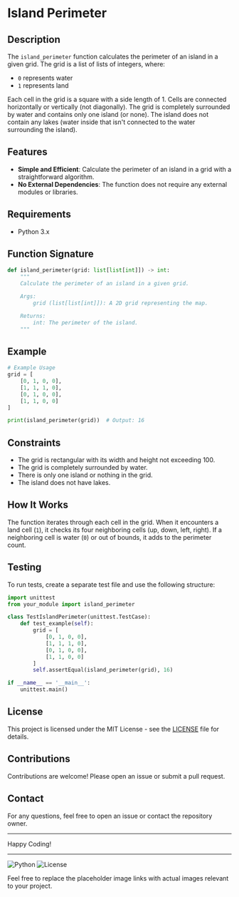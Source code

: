 # Island Perimeter
## Description
The `island_perimeter` function calculates the perimeter of an island in a given grid. The grid is a list of lists of integers, where:
- `0` represents water
- `1` represents land

Each cell in the grid is a square with a side length of 1. Cells are connected horizontally or vertically (not diagonally). The grid is completely surrounded by water and contains only one island (or none). The island does not contain any lakes (water inside that isn't connected to the water surrounding the island).

## Features
- **Simple and Efficient**: Calculate the perimeter of an island in a grid with a straightforward algorithm.
- **No External Dependencies**: The function does not require any external modules or libraries.

## Requirements
- Python 3.x

## Function Signature
```python
def island_perimeter(grid: list[list[int]]) -> int:
    """
    Calculate the perimeter of an island in a given grid.

    Args:
        grid (list[list[int]]): A 2D grid representing the map.

    Returns:
        int: The perimeter of the island.
    """
```

## Example
```python
# Example Usage
grid = [
    [0, 1, 0, 0],
    [1, 1, 1, 0],
    [0, 1, 0, 0],
    [1, 1, 0, 0]
]

print(island_perimeter(grid))  # Output: 16
```

## Constraints
- The grid is rectangular with its width and height not exceeding 100.
- The grid is completely surrounded by water.
- There is only one island or nothing in the grid.
- The island does not have lakes.

## How It Works
The function iterates through each cell in the grid. When it encounters a land cell (`1`), it checks its four neighboring cells (up, down, left, right). If a neighboring cell is water (`0`) or out of bounds, it adds to the perimeter count.

## Testing
To run tests, create a separate test file and use the following structure:
```python
import unittest
from your_module import island_perimeter

class TestIslandPerimeter(unittest.TestCase):
    def test_example(self):
        grid = [
            [0, 1, 0, 0],
            [1, 1, 1, 0],
            [0, 1, 0, 0],
            [1, 1, 0, 0]
        ]
        self.assertEqual(island_perimeter(grid), 16)

if __name__ == '__main__':
    unittest.main()
```

## License
This project is licensed under the MIT License - see the [LICENSE](LICENSE) file for details.

## Contributions
Contributions are welcome! Please open an issue or submit a pull request.

## Contact
For any questions, feel free to open an issue or contact the repository owner.

---

Happy Coding!

---

![Python](https://img.shields.io/badge/Python-3.x-blue.svg)
![License](https://img.shields.io/badge/License-MIT-green.svg)

Feel free to replace the placeholder image links with actual images relevant to your project.
